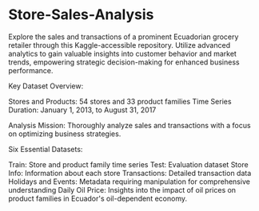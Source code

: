 # Store-Sales-Analysis
Explore the sales and transactions of a prominent Ecuadorian grocery retailer through this Kaggle-accessible repository. Utilize advanced analytics to gain valuable insights into customer behavior and market trends, empowering strategic decision-making for enhanced business performance.

Key Dataset Overview:

Stores and Products: 54 stores and 33 product families
Time Series Duration: January 1, 2013, to August 31, 2017

Analysis Mission:
Thoroughly analyze sales and transactions with a focus on optimizing business strategies.

Six Essential Datasets:

Train: Store and product family time series
Test: Evaluation dataset
Store Info: Information about each store
Transactions: Detailed transaction data
Holidays and Events: Metadata requiring manipulation for comprehensive understanding
Daily Oil Price: Insights into the impact of oil prices on product families in Ecuador's oil-dependent economy.
